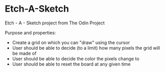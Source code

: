 # Etch-A-Sketch
Etch - A - Sketch project from The Odin Project

Purpose and properties:
- Create a grid on which you can "draw" using the cursor
- User should be able to decide (to a limit) how many pixels the grid will be made of
- User should be able to decide the color the pixels change to
- User should be able to reset the board at any given time
